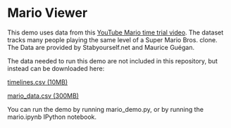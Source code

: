 # Mario Viewer

This demo uses data from this [YouTube Mario time trial video](https://www.youtube.com/watch?v=cTiJaWCaKas). The dataset tracks many people
playing the same level of a Super Mario Bros. clone. The Data are provided
by Stabyourself.net and Maurice Guégan.

The data needed to run this demo are not included in this repository,
but instead can be downloaded here:

[timelines.csv (10MB)](https://www.dropbox.com/s/y161aj5eadd1xsf/timelines.csv?dl=0)

[mario_data.csv (300MB)](https://www.dropbox.com/s/g2453fnfjg2rrjz/mario_data.csv?dl=0)

You can run the demo by running mario_demo.py, or by running the mario.ipynb IPython notebook.